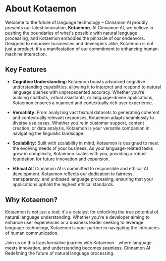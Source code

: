 # About Kotaemon

Welcome to the future of language technology – Cinnamon AI proudly presents our latest innovation, **Kotaemon**. At Cinnamon AI, we believe in pushing the boundaries of what's possible with natural language processing, and Kotaemon embodies the pinnacle of our endeavors. Designed to empower businesses and developers alike, Kotaemon is not just a product; it's a manifestation of our commitment to enhancing human-machine interaction.

## Key Features

- **Cognitive Understanding:** Kotaemon boasts advanced cognitive understanding capabilities, allowing it to interpret and respond to natural language queries with unprecedented accuracy. Whether you're building chatbots, virtual assistants, or language-driven applications, Kotaemon ensures a nuanced and contextually rich user experience.

- **Versatility:** From analyzing vast textual datasets to generating coherent and contextually relevant responses, Kotaemon adapts seamlessly to diverse use cases. Whether you're in customer support, content creation, or data analysis, Kotaemon is your versatile companion in navigating the linguistic landscape.

- **Scalability:** Built with scalability in mind, Kotaemon is designed to meet the evolving needs of your business. As your language-related tasks grow in complexity, Kotaemon scales with you, providing a robust foundation for future innovation and expansion.

- **Ethical AI:** Cinnamon AI is committed to responsible and ethical AI development. Kotaemon reflects our dedication to fairness, transparency, and unbiased language processing, ensuring that your applications uphold the highest ethical standards.

## Why Kotaemon?

Kotaemon is not just a tool; it's a catalyst for unlocking the true potential of natural language understanding. Whether you're a developer aiming to enhance user experiences or a business leader seeking to leverage language technology, Kotaemon is your partner in navigating the intricacies of human communication.

Join us on this transformative journey with Kotaemon – where language meets innovation, and understanding becomes seamless. Cinnamon AI: Redefining the future of natural language processing.
